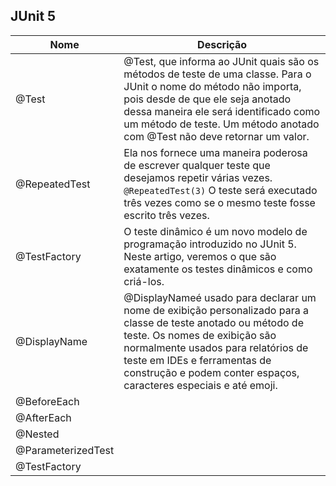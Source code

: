 ## JUnit 5

| Nome | Descrição |
| ------ | ------ |
| @Test | @Test, que informa ao JUnit quais são os métodos de teste de uma classe. Para o JUnit o nome do método não importa, pois desde de que ele seja anotado dessa maneira ele será identificado como um método de teste. Um método anotado com @Test não deve retornar um valor. |
| @RepeatedTest |  Ela nos fornece uma maneira poderosa de escrever qualquer teste que desejamos repetir várias vezes. `@RepeatedTest(3)` O teste será executado três vezes como se o mesmo teste fosse escrito três vezes. |
| @TestFactory | O teste dinâmico é um novo modelo de programação introduzido no JUnit 5. Neste artigo, veremos o que são exatamente os testes dinâmicos e como criá-los. |
| @DisplayName  | @DisplayNameé usado para declarar um nome de exibição personalizado para a classe de teste anotado ou método de teste. Os nomes de exibição são normalmente usados para relatórios de teste em IDEs e ferramentas de construção e podem conter espaços, caracteres especiais e até emoji. |
| @BeforeEach | |
| @AfterEach | |
| @Nested | |
| @ParameterizedTest |
| @TestFactory |
